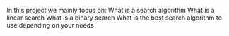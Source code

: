 In this project we mainly focus on:
	What is a search algorithm
	What is a linear search
	What is a binary search
	What is the best search algorithm to use depending on your needs
